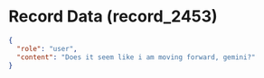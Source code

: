 # Record Data (record_2453)

```json
{
  "role": "user",
  "content": "Does it seem like i am moving forward, gemini?"
}
```
